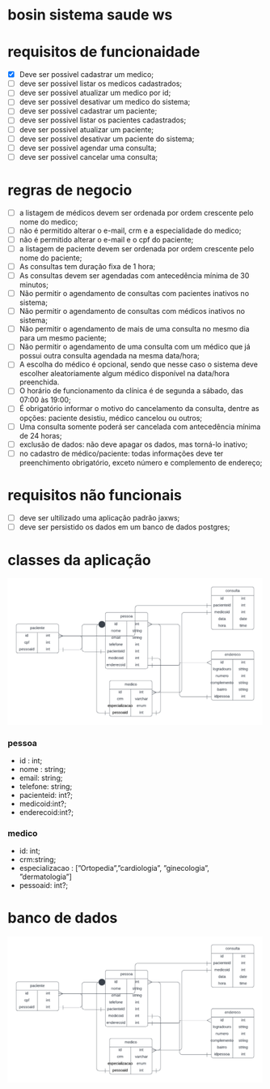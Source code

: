 # bosin sistema saude ws

# requisitos de funcionaidade

- [x]  Deve ser possivel cadastrar um medico;
- [ ]  deve ser possivel listar os medicos cadastrados;
- [ ]  deve ser possivel atualizar um medico por id;
- [ ]  deve ser possivel desativar um medico do sistema;
- [ ]  deve ser possivel cadastrar um paciente;
- [ ]  deve ser possivel listar os pacientes cadastrados;
- [ ]  deve ser possivel atualizar um paciente;
- [ ]  deve ser possivel desativar um paciente do sistema;
- [ ]  deve ser possivel agendar uma consulta;
- [ ]  deve ser possivel cancelar uma consulta;

# regras de negocio

- [ ]  a listagem de médicos devem ser ordenada por ordem crescente pelo nome do medico;
- [ ]  não é permitido alterar o e-mail, crm e a especialidade do medico;
- [ ]  não é permitido alterar o e-mail e o cpf do paciente;
- [ ]  a listagem de paciente devem ser ordenada por ordem crescente pelo nome do paciente;
- [ ]  As consultas tem duração fixa de 1 hora;
- [ ]  As consultas devem ser agendadas com antecedência mínima de 30 minutos;
- [ ]  Não permitir o agendamento de consultas com pacientes inativos no sistema;
- [ ]  Não permitir o agendamento de consultas com médicos inativos no sistema;
- [ ]  Não permitir o agendamento de mais de uma consulta no mesmo dia para um mesmo paciente;
- [ ]  Não permitir o agendamento de uma consulta com um médico que já possui outra consulta agendada na mesma data/hora;
- [ ]  A escolha do médico é opcional, sendo que nesse caso o sistema deve escolher aleatoriamente algum médico disponível na data/hora preenchida.
- [ ]  O horário de funcionamento da clínica é de segunda a sábado, das 07:00 às 19:00;
- [ ]  É obrigatório informar o motivo do cancelamento da consulta, dentre as opções: paciente desistiu, médico cancelou ou outros;
- [ ]  Uma consulta somente poderá ser cancelada com antecedência mínima de 24 horas;
- [ ]  exclusão de dados: não deve apagar os dados, mas torná-lo inativo;
- [ ]  no cadastro de médico/paciente: todas informações deve ter preenchimento obrigatório, exceto número e complemento de endereço;

# requisitos não funcionais

- [ ]  deve ser ultilizado uma aplicação padrão jaxws;
- [ ]  deve ser persistido os dados em um banco de dados postgres;

# classes da aplicação

![Database ER diagram (crow's foot).png](bosin%20sistema%20saude%20ws%20e0e7b425704047a0b431b5475e18182d/Database_ER_diagram_(crows_foot).png)

### pessoa

- id : int;
- nome : string;
- email: string;
- telefone: string;
- pacienteid: int?;
- medicoid:int?;
- enderecoid:int?;

### medico

- id: int;
- crm:string;
- especializacao : [”Ortopedia”,”cardiologia”, ”ginecologia”, ”dermatologia”]
- pessoaid: int?;

# banco de dados

![Database ER diagram (crow's foot).png](bosin%20sistema%20saude%20ws%20e0e7b425704047a0b431b5475e18182d/Database_ER_diagram_(crows_foot)%201.png)
